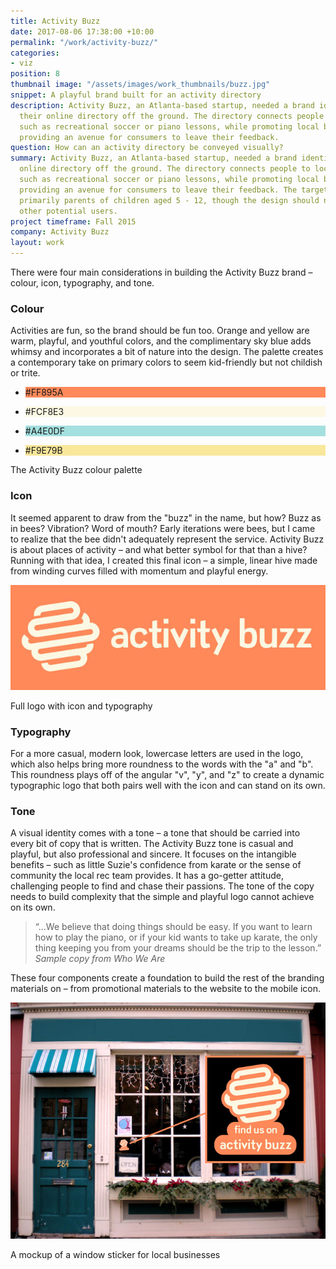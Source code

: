 ```yaml
---
title: Activity Buzz
date: 2017-08-06 17:38:00 +10:00
permalink: "/work/activity-buzz/"
categories:
- viz
position: 8
thumbnail image: "/assets/images/work_thumbnails/buzz.jpg"
snippet: A playful brand built for an activity directory
description: Activity Buzz, an Atlanta-based startup, needed a brand identity to get
  their online directory off the ground. The directory connects people to local activities,
  such as recreational soccer or piano lessons, while promoting local businesses and
  providing an avenue for consumers to leave their feedback.
question: How can an activity directory be conveyed visually?
summary: Activity Buzz, an Atlanta-based startup, needed a brand identity to get their
  online directory off the ground. The directory connects people to local activities,
  such as recreational soccer or piano lessons, while promoting local businesses and
  providing an avenue for consumers to leave their feedback. The target market is
  primarily parents of children aged 5 - 12, though the design should not alienate
  other potential users.
project timeframe: Fall 2015
company: Activity Buzz
layout: work
---
```


There were four main considerations in building the Activity Buzz brand – colour, icon, typography, and tone.

### Colour
Activities are fun, so the brand should be fun too. Orange and yellow are warm, playful, and youthful colors, and the complimentary sky blue adds whimsy and incorporates a bit of nature into the design. The palette creates a contemporary take on primary colors to seem kid-friendly but not childish or trite.

<ul class="palette">
  <li style="background: #FF895A"><p class="swatch">#FF895A</p></li>
  <li style="background: #FCF8E3"><p class="swatch">#FCF8E3</p></li>
  <li style="background: #A4E0DF"><p class="swatch">#A4E0DF</p></li>
  <li style="background: #F9E79B"><p class="swatch">#F9E79B</p></li>
</ul>
<p class="caption mt-2">The Activity Buzz colour palette</p>

### Icon
It seemed apparent to draw from the "buzz" in the name, but how? Buzz as in bees? Vibration? Word of mouth? Early iterations were bees, but I came to realize that the bee didn't adequately represent the service. Activity Buzz is about places of activity – and what better symbol for that than a hive? Running with that idea, I created this final icon – a simple, linear hive made from winding curves filled with momentum and playful energy.

![typography.jpg](/uploads/typography.jpg)
<p class="caption">Full logo with icon and typography</p>

### Typography
For a more casual, modern look, lowercase letters are used in the logo, which also helps bring more roundness to the words with the "a" and "b". This roundness plays off of the angular "v", "y", and "z" to create a dynamic typographic logo that both pairs well with the icon and can stand on its own.

### Tone
A visual identity comes with a tone – a tone that should be carried into every bit of copy that is written. The Activity Buzz tone is casual and playful, but also professional and sincere. It focuses on the intangible benefits – such as little Suzie's confidence from karate or the sense of community the local rec team provides. It has a go-getter attitude, challenging people to find and chase their passions. The tone of the copy needs to build complexity that the simple and playful logo cannot achieve on its own.

> &ldquo;...We believe that doing things should be easy. If you want to learn how to play the piano, or if your kid wants to take up karate, the only thing keeping you from your dreams should be the trip to the lesson.&rdquo;<br>*Sample copy from Who We Are*


These four components create a foundation to build the rest of the branding materials on – from promotional materials to the website to the mobile icon.

![sticker.jpg](/uploads/sticker.jpg)
<p class="caption">A mockup of a window sticker for local businesses</p>
